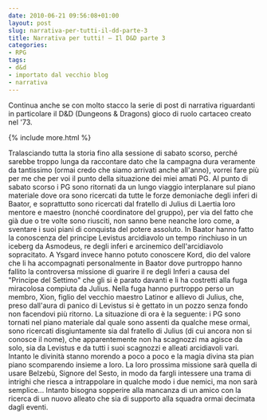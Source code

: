 ```yaml
---
date: 2010-06-21 09:56:08+01:00
layout: post
slug: narrativa-per-tutti-il-dd-parte-3
title: Narrativa per tutti! – Il D&D parte 3
categories:
- RPG
tags:
- d&d
- importato dal vecchio blog
- narrativa
---
```


Continua anche se con molto stacco la serie di post di narrativa riguardanti in particolare il D&D (Dungeons & Dragons) gioco di ruolo cartaceo creato nel '73.

{% include more.html %}

Tralasciando tutta la storia fino alla sessione di sabato scorso, perché sarebbe troppo lunga da raccontare dato che la campagna dura veramente da tantissimo (ormai credo che siamo arrivati anche all'anno), vorrei fare più per me che per voi il punto della situazione dei miei amati PG.
Al punto di sabato scorso i PG sono ritornati da un lungo viaggio interplanare sul piano materiale dove ora sono ricercati da tutte le forze demoniache degli inferi di Baator, e soprattutto sono ricercati dal fratello di Julius di Laertia loro mentore e maestro (nonché coordinatore del gruppo), per via del fatto che già due o tre volte sono riusciti, non sanno bene neanche loro come, a sventare i suoi piani di conquista del potere assoluto. In Baator hanno fatto la conoscenza del principe Levistus arcidiavolo un tempo rinchiuso in un iceberg da Asmodeus, re degli inferi e arcinemico dell'arcidiavolo sopracitato. A Ysgard invece hanno potuto conoscere Kord, dio del valore che li ha accompagnati personalmente in Baator dove purtroppo hanno fallito la controversa missione di guarire il re degli Inferi a causa del "Principe del Settimo" che gli si è parato davanti e li ha costretti alla fuga miracolosa compiuta da Julius. Nella fuga hanno purtroppo perso un membro, Xion, figlio del vecchio maestro Latinor e allievo di Julius, che, preso dall'aura di panico di Levistus si è gettato in un pozzo senza fondo non facendovi più ritorno.
La situazione di ora è la seguente: i PG sono tornati nel piano materiale dal quale sono assenti da qualche mese ormai, sono ricercati disgiuntamente sia dal fratello di Julius (di cui ancora non si conosce il nome), che apparentemente non ha scagnozzi ma agisce da solo, sia da Levistus e da tutti i suoi scagnozzi e alleati arcidiavoli vari. Intanto le divinità stanno morendo a poco a poco e la magia divina sta pian piano scomparendo insieme a loro. La loro prossima missione sarà quella di usare Belzebù, Signore del Sesto, in modo da fargli intessere una trama di intrighi che riesca a intrappolare in qualche modo i due nemici, ma non sarà semplice... Intanto bisogna sopperire alla mancanza di un amico con la ricerca di un nuovo alleato che sia di supporto alla squadra ormai decimata dagli eventi.

